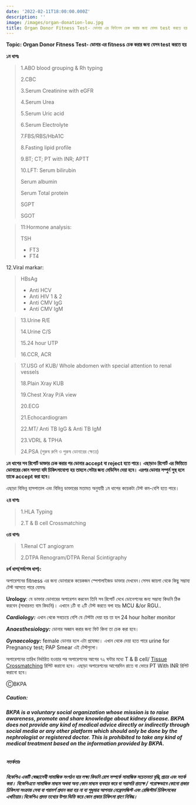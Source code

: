 ```yaml
---
date: '2022-02-11T18:00:00.000Z'
description: ''
image: /images/organ-donation-lou.jpg
title: Organ Donor Fitness Test- ডোনার এর ফিটনেস চেক করার জন্য যেসব test করতে হয়
---
```





**Topic: Organ Donor Fitness Test- ডোনার এর fitness চেক করার জন্য যেসব test করতে হয়**

**১ম ধাপঃ**

> 1.ABO blood grouping & Rh typing
>
> 2\.CBC
>
> 3\.Serum Creatinine with eGFR
>
> 4\.Serum Urea
>
> 5\.Serum Uric acid
>
> 6\.Serum Electrolyte
>
> 7\.FBS/RBS/HbA1C
>
> 8\.Fasting lipid profile
>
> 9\.BT; CT; PT with INR; APTT
>
> 10\.LFT: Serum bilirubin
>
> Serum albumin
>
> Serum Total protein
>
> SGPT
>
> SGOT

> 11:Hormone analysis: 
>
> TSH
>
> * FT3
> * FT4

12\.Viral markar: 

> HBsAg
>
> * Anti HCV
> * Anti HIV 1 & 2
> * Anti CMV IgG
> * Anti CMV IgM

> 13.Urine R/E
>
> 14\.Urine C/S
>
> 15\.24 hour UTP
>
> 16\.CCR, ACR

> 17.USG of KUB/ Whole abdomen with special attention to renal vessels
>
> 18\.Plain Xray KUB
>
> 19\.Chest Xray P/A view
>
> 20\.ECG
>
> 21\.Echocardiogram
>
> 22\.MT/ Anti TB IgG & Anti TB IgM
>
> 23\.VDRL & TPHA
>
> 24\.PSA (পুরুষ রুগি ও পুরুষ ডোনারের ক্ষেত্রে)

**১ম ধাপের সব রিপোর্ট ডাক্তার চেক করার পর ডোনার accept বা reject হতে পারে। এছাড়াও রিপোর্ট এর ভিত্তিতে ডোনারের কোন সমস্যা যদি চিকিৎসাযোগ্য হয় তাহলে সেটার জন্য মেডিসিন দেয়া হবে। এরপর ডোনার সম্পুর্ন সুস্থ হলে তাকে accept করা হবে।**

এছাড়া বিভিন্ন হাসপাতাল এবং বিভিন্ন ডাক্তারের মতামত অনুযায়ী ১ম ধাপের কয়েকটা টেস্ট কম-বেশি হতে পারে।

**২য় ধাপঃ**

> 1.HLA Typing
>
> 2\.T & B cell Crossmatching

**৩য় ধাপঃ**

> 1.Renal CT angiogram
>
> 2\.DTPA Renogram/DTPA Renal Scintigraphy

**৪র্থ ধাপ(সর্বশেষ ধাপ):**

অপারেশনের fitness এর জন্য ডোনারকে কয়েকজন স্পেশালাইজড ডাক্তার দেখবেন।সেসব জায়গা থেকে কিছু সম্ভাব্য টেস্ট আসতে পারে যেমনঃ

**Urology**: যে ডাক্তার ডোনারের অপারেশন করবেন তিনি সব রিপোর্ট দেখে ডোনেশনের জন্য সম্ভাব্য কিডনি ঠিক করবেন (সাধারনত বাম কিডনি)। এখানে ১টি বা ২টি টেস্ট করতে বলা হয়ঃ MCU &/or RGU..

**_Cardiology:_** এখান থেকে সবচেয়ে বেশি যে টেস্টটা দেয়া হয় তা হল 24 hour holter monitor

**_Anaesthesiology:_** ডোনার অজ্ঞান করার জন্য ফিট কিনা তা চেক করা হবে।

**_Gynaecology:_** female ডোনার হলে এটা প্রযোজ্য। এখান থেকে দেয়া হতে পারে urine for Pregnancy test; PAP Smear এই টেস্টগুলো।

অপারেশনের তারিখ নির্ধারিত হওয়ার পর অপারেশনের আগের ৭২ ঘন্টার মধ্যে T & B cell/ [Tissue Crossmatching](https://bkpa.net/hla-tissue-typing/) রিপিট করানো হবে। এছাড়া অপারেশনের আগেরদিন রাতে বা ভোরে PT With INR রিপিট করানো হবে।

ⒸBKPA

##### **Caution:**

###### **BKPA is a voluntary social organization whose mission is to raise awareness, promote and share knowledge about kidney disease. BKPA does not provide any kind of medical advice directly or indirectly through social media or any other platform which should only be done by the nephrologist or registered doctor. This is prohibited to take any kind of medical treatment based on the information provided by BKPA.**

##### **সতর্কতাঃ**

###### **বিকেপিএ একটি স্বেচ্ছাসেবী সামাজিক সংগঠন যার লক্ষ্য কিডনি রোগ সম্পর্কে সামাজিক সচেতনতা বৃদ্ধি,প্রচার এবং সতর্ক করা। বিকেপিএতে সামাজিক মাধ্যম অথবা অন্য কোন মাধ্যম ব্যবহার করে বা সরাসরি প্রত্যক্ষ / পরোক্ষভাবে কোনো প্রকার চিকিৎসা সংক্রান্ত সেবা বা পরামর্শ প্রদান করা হয় না যা শুধুমাত্র আপনার নেফ্রোলজিস্ট এবং রেজিস্টার্ড চিকিৎসকের এখতিয়ার।বিকেপিএ প্রদত্ত তথ্যের উপর ভিত্তি করে কোন প্রকার চিকিৎসা গ্রহণ নিষিদ্ধ।**
